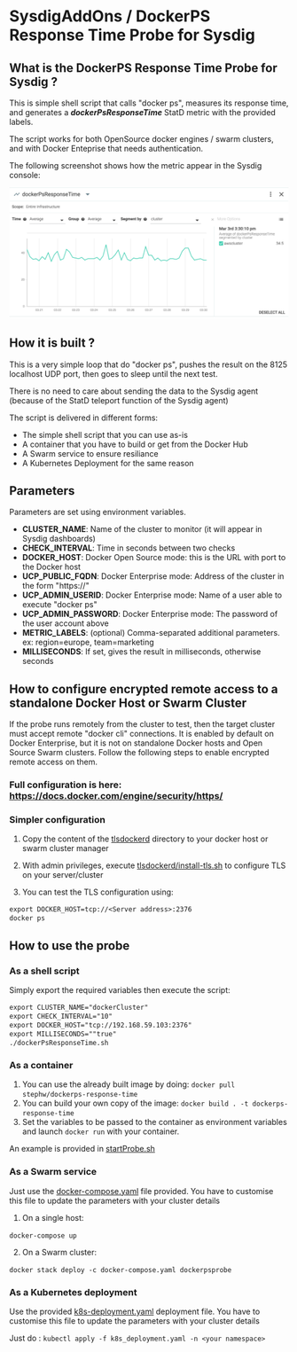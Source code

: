 # SysdigAddOns / DockerPS Response Time Probe for Sysdig

## What is the DockerPS Response Time Probe for Sysdig ?

This is simple shell script that calls "docker ps", measures its response time, and generates a **_dockerPsResponseTime_** StatD metric with the provided labels.

The script works for both OpenSource docker engines / swarm clusters, and with Docker Enteprise that needs authentication.

The following screenshot shows how the metric appear in the Sysdig console:

![Metric](images/dockerPSmetric.png)

## How it is built ?

This is a very simple loop that do "docker ps", pushes the result on the 8125 localhost UDP port, then goes to sleep until the next test.

There is no need to care about sending the data to the Sysdig agent (because of the StatD teleport function of the Sysdig agent)

The script is delivered in different forms:

- The simple shell script that you can use as-is
- A container that you have to build or get from the Docker Hub
- A Swarm service to ensure resiliance
- A Kubernetes Deployment for the same reason

## Parameters

Parameters are set using environment variables.

- **CLUSTER_NAME**: Name of the cluster to monitor (it will appear in Sysdig dashboards)
- **CHECK_INTERVAL**: Time in seconds between two checks
- **DOCKER_HOST**: Docker Open Source mode:  this is the URL with port to the Docker host
- **UCP_PUBLIC_FQDN**: Docker Enterprise mode: Address of the cluster in the form "https://<name or IP address>"
- **UCP_ADMIN_USERID**: Docker Enterprise mode: Name of a user able to execute "docker ps"
- **UCP_ADMIN_PASSWORD**: Docker Enterprise mode: The password of the user account above
- **METRIC_LABELS**: (optional) Comma-separated additional parameters. ex: region=europe, team=marketing
- **MILLISECONDS**: If set, gives the result in milliseconds, otherwise seconds

## How to configure encrypted remote access to a standalone Docker Host or Swarm Cluster

If the probe runs remotely from the cluster to test, then the target cluster must accept remote "docker cli" connections. It is enabled by default on Docker Enterprise, but it is not on standalone Docker hosts and Open Source Swarm clusters. Follow the following steps to enable encrypted remote access on them.

### Full configuration is here: https://docs.docker.com/engine/security/https/

### Simpler configuration

1. Copy the content of the [tlsdockerd](./tlsdockerd) directory to your docker host or swarm cluster manager

2. With admin privileges, execute [tlsdockerd/install-tls.sh](./tlsdockerd/install-tls.sh) to configure TLS on your server/cluster

3. You can test the TLS configuration using:

```
export DOCKER_HOST=tcp://<Server address>:2376
docker ps
```

## How to use the probe

### As a shell script

Simply export the required variables then execute the script:

```script
export CLUSTER_NAME="dockerCluster"
export CHECK_INTERVAL="10"
export DOCKER_HOST="tcp://192.168.59.103:2376"
export MILLISECONDS=""true"
./dockerPsResponseTime.sh
```
### As a container

1. You can use the already built image by doing: `docker pull stephw/dockerps-response-time`
2. You can build your own copy of the image: `docker build . -t dockerps-response-time`
3. Set the variables to be passed to the container as environment variables and launch `docker run` with your container.

An example is provided in [startProbe.sh](./startProbe.sh)

### As a Swarm service

Just use the [docker-compose.yaml](./docker-compose.yaml) file provided. You have to customise this file to update the parameters with your cluster details

1. On a single host:

`docker-compose up`

2. On a Swarm cluster:

`docker stack deploy -c docker-compose.yaml dockerpsprobe`

### As a Kubernetes deployment

Use the provided [k8s-deployment.yaml](./k8s-deployment.yaml) deployment file. You have to customise this file to update the parameters with your cluster details

Just do : `kubectl apply -f k8s_deployment.yaml -n <your namespace>`

